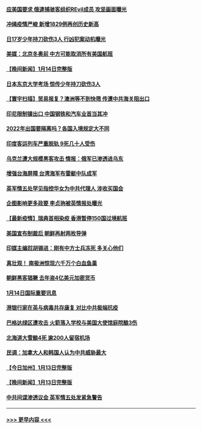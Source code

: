 #### [应美国要求 俄逮捕骇客组织REvil成员 攻坚画面曝光](../pages/prog202/a103321824.md?t=01151750) 
#### [冲绳疫情严峻 新增1829例再创历史新高](../pages/prog202/a103321812.md?t=01151750) 
#### [日17岁少年持刀砍伤3人 行凶犯案动机曝光](../pages/prog202/a103321802.md?t=01151750) 
#### [美媒：北京冬奥前 中方可能取消所有美国航班](../pages/prog202/a103321698.md?t=01151750) 
#### [【晚间新闻】1月14日完整版](../pages/prog202/a103321621.md?t=01151750) 
#### [日本东京大学考场 惊传少年持刀砍伤3人](../pages/prog202/a103321640.md?t=01151750) 
#### [【寰宇扫描】贸易报复？澳洲等不到快筛 传遭中共海关阻出口](../pages/prog202/a103317716.md?t=01151750) 
#### [印尼限制镍出口 中国钢铁和汽车业首当其冲](../pages/prog202/a103320935.md?t=01151750) 
#### [2022年出国要隔离吗？各国入境规定大不同](../pages/prog202/a103321106.md?t=01151750) 
#### [印度客运列车严重脱轨 9死几十人受伤](../pages/prog202/a103321405.md?t=01151750) 
#### [乌克兰遭大规模黑客攻击 情报：俄军已渗透进乌东](../pages/prog202/a103321455.md?t=01151750) 
#### [增强台海屏障 台湾海军布雷艇中队成军](../pages/prog202/a103321416.md?t=01151750) 
#### [英军情五处罕见指控华女为中共代理人 涉收买国会](../pages/prog202/a103321349.md?t=01151750) 
#### [企图影响更多政要 李贞驹被英情报处曝光](../pages/prog202/a103321212.md?t=01151750) 
#### [【最新疫情】瑞典首相染疫 香港暂停150国过境航班](../pages/prog202/a103321206.md?t=01151750) 
#### [美国宣布制裁后 朝鲜再射两枚导弹](../pages/prog202/a103321204.md?t=01151750) 
#### [印媒主编怼胡锡进：刚有中方士兵冻死 多关心他们](../pages/prog202/a103321148.md?t=01151750) 
#### [真壮观！ 南极洲惊现六千万个白血鱼巢](../pages/prog202/a103320944.md?t=01151750) 
#### [朝鲜黑客猖獗 去年盗4亿美元加密货币](../pages/prog202/a103320924.md?t=01151750) 
#### [1月14日国际重要讯息](../pages/prog202/a103320947.md?t=01151750) 
#### [港银行家在英与病毒共存康复 对比中共极端抗疫](../pages/prog202/a103320951.md?t=01151750) 
#### [巴格达绿区遭攻击 火箭落入学校与美国大使馆庭院酿3伤](../pages/prog202/a103320791.md?t=01151750) 
#### [北海道大雪酿4死 逾200人留宿机场](../pages/prog202/a103320784.md?t=01151750) 
#### [民调：加拿大人和韩国人认为中共威胁最大](../pages/prog202/a103320750.md?t=01151750) 
#### [【今日加州】1月13日完整版](../pages/prog202/a103320715.md?t=01151750) 
#### [【晚间新闻】1月13日完整版](../pages/prog202/a103320690.md?t=01151750) 
#### [中共间谍渗透议会 英军情五处发紧急警告](../pages/prog202/a103320540.md?t=01151750) 

----
#### [ >>> 更早内容 <<< ](../indexes/prog202-earlier.md)
